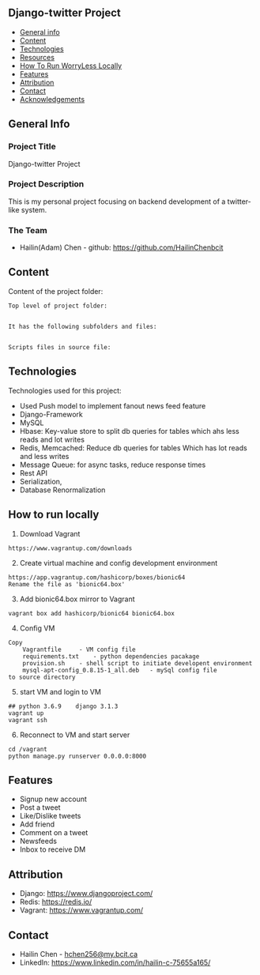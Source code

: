 ## Django-twitter Project

- [General info](#general-info)
- [Content](#content)
- [Technologies](#technologies)
- [Resources](#resources)
- [How To Run WorryLess Locally](#how-to-run-worryless-locally)
- [Features](#features)
- [Attribution](#attribution)
- [Contact](#contact)
- [Acknowledgements](#acknowledgements)

## General Info

### Project Title 
Django-twitter Project

### Project Description
This is my personal project focusing on backend development of a twitter-like system.


### The Team
- Hailin(Adam) Chen - github: https://github.com/HailinChenbcit

## Content

Content of the project folder:

```
Top level of project folder:


It has the following subfolders and files:


Scripts files in source file:

```

## Technologies

Technologies used for this project:
- Used Push model to implement fanout news feed feature
- Django-Framework
- MySQL
- Hbase: Key-value store to split db queries for tables which ahs less reads and lot writes
- Redis, Memcached: Reduce db queries for tables Which has lot reads and less writes
- Message Queue: for async tasks, reduce response times
- Rest API 
- Serialization, 
- Database Renormalization

## How to run locally
1. Download Vagrant
```
https://www.vagrantup.com/downloads
```
2. Create virtual machine and config development environment
```
https://app.vagrantup.com/hashicorp/boxes/bionic64
Rename the file as 'bionic64.box'
```
3. Add bionic64.box mirror to Vagrant
```
vagrant box add hashicorp/bionic64 bionic64.box
```
4. Config VM
```
Copy 
    Vagrantfile     - VM config file
    requirements.txt    - python dependencies pacakage 
    provision.sh    - shell script to initiate developent environment
    mysql-apt-config_0.8.15-1_all.deb   - mySql config file
to source directory
```
5. start VM and login to VM
```
## python 3.6.9    django 3.1.3
vagrant up
vagrant ssh
```

6. Reconnect to VM and start server
```
cd /vagrant
python manage.py runserver 0.0.0.0:8000
```

## Features
- Signup new account
- Post a tweet
- Like/Dislike tweets
- Add friend
- Comment on a tweet
- Newsfeeds
- Inbox to receive DM

## Attribution
- Django: https://www.djangoproject.com/
- Redis: https://redis.io/
- Vagrant: https://www.vagrantup.com/

## Contact
* Hailin Chen - hchen256@my.bcit.ca
* LinkedIn: https://www.linkedin.com/in/hailin-c-75655a165/

